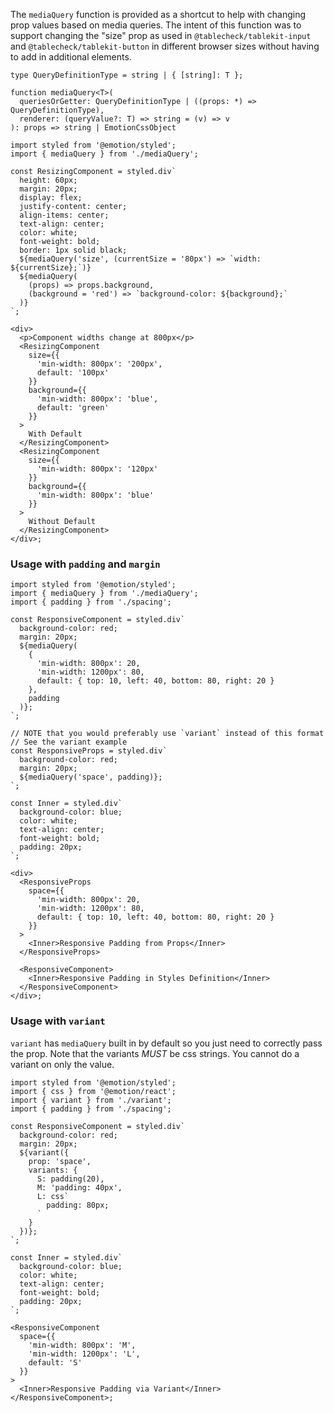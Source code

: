 The `mediaQuery` function is provided as a shortcut to help with changing prop values based on media queries.
The intent of this function was to support changing the "size" prop as used in `@tablecheck/tablekit-input` and `@tablecheck/tablekit-button`
in different browser sizes without having to add in additional elements.

```flow static
type QueryDefinitionType = string | { [string]: T };

function mediaQuery<T>(
  queriesOrGetter: QueryDefinitionType | ((props: *) => QueryDefinitionType),
  renderer: (queryValue?: T) => string = (v) => v
): props => string | EmotionCssObject
```

```tsx
import styled from '@emotion/styled';
import { mediaQuery } from './mediaQuery';

const ResizingComponent = styled.div`
  height: 60px;
  margin: 20px;
  display: flex;
  justify-content: center;
  align-items: center;
  text-align: center;
  color: white;
  font-weight: bold;
  border: 1px solid black;
  ${mediaQuery('size', (currentSize = '80px') => `width: ${currentSize};`)}
  ${mediaQuery(
    (props) => props.background,
    (background = 'red') => `background-color: ${background};`
  )}
`;

<div>
  <p>Component widths change at 800px</p>
  <ResizingComponent
    size={{
      'min-width: 800px': '200px',
      default: '100px'
    }}
    background={{
      'min-width: 800px': 'blue',
      default: 'green'
    }}
  >
    With Default
  </ResizingComponent>
  <ResizingComponent
    size={{
      'min-width: 800px': '120px'
    }}
    background={{
      'min-width: 800px': 'blue'
    }}
  >
    Without Default
  </ResizingComponent>
</div>;
```

### Usage with `padding` and `margin`

```tsx
import styled from '@emotion/styled';
import { mediaQuery } from './mediaQuery';
import { padding } from './spacing';

const ResponsiveComponent = styled.div`
  background-color: red;
  margin: 20px;
  ${mediaQuery(
    {
      'min-width: 800px': 20,
      'min-width: 1200px': 80,
      default: { top: 10, left: 40, bottom: 80, right: 20 }
    },
    padding
  )};
`;

// NOTE that you would preferably use `variant` instead of this format
// See the variant example
const ResponsiveProps = styled.div`
  background-color: red;
  margin: 20px;
  ${mediaQuery('space', padding)};
`;

const Inner = styled.div`
  background-color: blue;
  color: white;
  text-align: center;
  font-weight: bold;
  padding: 20px;
`;

<div>
  <ResponsiveProps
    space={{
      'min-width: 800px': 20,
      'min-width: 1200px': 80,
      default: { top: 10, left: 40, bottom: 80, right: 20 }
    }}
  >
    <Inner>Responsive Padding from Props</Inner>
  </ResponsiveProps>

  <ResponsiveComponent>
    <Inner>Responsive Padding in Styles Definition</Inner>
  </ResponsiveComponent>
</div>;
```

### Usage with `variant`

`variant` has `mediaQuery` built in by default so you just need to correctly pass the prop. Note that the variants _MUST_ be css strings. You cannot do a variant on only the value.

```tsx
import styled from '@emotion/styled';
import { css } from '@emotion/react';
import { variant } from './variant';
import { padding } from './spacing';

const ResponsiveComponent = styled.div`
  background-color: red;
  margin: 20px;
  ${variant({
    prop: 'space',
    variants: {
      S: padding(20),
      M: 'padding: 40px',
      L: css`
        padding: 80px;
      `
    }
  })};
`;

const Inner = styled.div`
  background-color: blue;
  color: white;
  text-align: center;
  font-weight: bold;
  padding: 20px;
`;

<ResponsiveComponent
  space={{
    'min-width: 800px': 'M',
    'min-width: 1200px': 'L',
    default: 'S'
  }}
>
  <Inner>Responsive Padding via Variant</Inner>
</ResponsiveComponent>;
```
